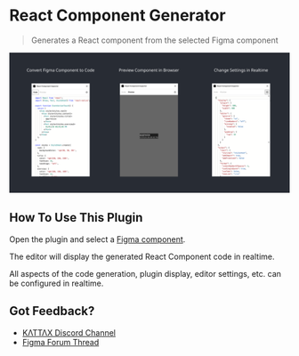 # React Component Generator

> Generates a React component from the selected Figma component

[![Preview of plugin](./plugin-banner.png)](https://www.figma.com/community/plugin/821138713091291738/React-Component-Inspector)

## How To Use This Plugin

Open the plugin and select a [Figma component](https://help.figma.com/hc/en-us/articles/360038662654-Guide-to-Components-in-Figma).

The editor will display the generated React Component code in realtime.

All aspects of the code generation, plugin display, editor settings, etc. can be configured in realtime.

## Got Feedback?

- [ΚΛΤΤΛΧ Discord Channel](https://discord.com/invite/TzhDRyj)
- [Figma Forum Thread](https://forum.figma.com/t/react-component-generator/14236)
